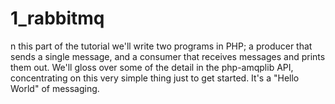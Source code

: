 # 1_rabbitmq 
n this part of the tutorial we'll write two programs in PHP; a producer that sends a single message, and a consumer that receives messages and prints them out. We'll gloss over some of the detail in the php-amqplib API, concentrating on this very simple thing just to get started. It's a "Hello World" of messaging.
